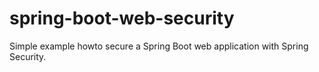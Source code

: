 # spring-boot-web-security
Simple example howto secure a Spring Boot web application with Spring Security.
